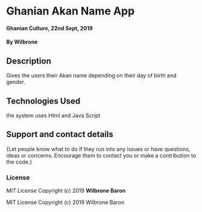 # Ghanian Akan Name App
#### Ghanian Culture, 22nd Sept, 2019
#### By **Wilbrone**
## Description
Gives the users their Akan name depending on their day of birth and gender.
## Technologies Used
the system uses Html and Java Script
## Support and contact details
{Let people know what to do if they run into any issues or have questions, ideas or concerns.  Encourage them to contact you or make a contribution to the code.}
### License
*MIT License*
Copyright (c) 2019 **Wilbrone Baron**


MIT License Copyright (c) 2019 Wilbrone Baron